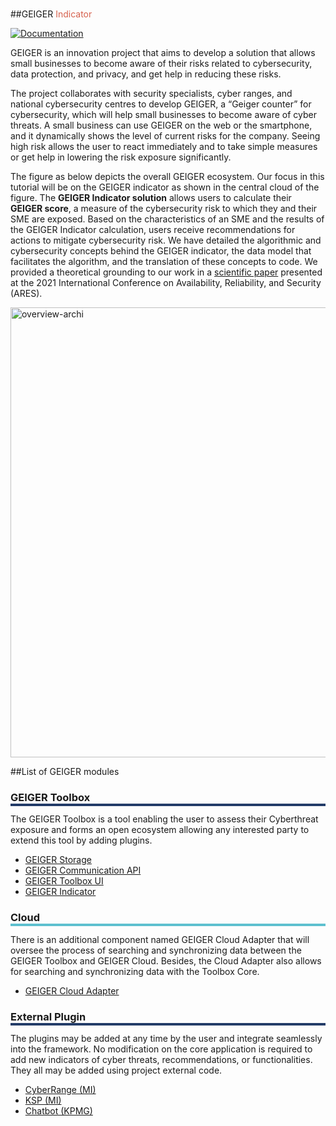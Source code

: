 <!--**
 @file
 @copyright FHNW Switzerland 2022, FHNW
 @authors JongGwan An [kman3212@gmail.com]
-->
 
#
##GEIGER <span style='color:#d6604d'>Indicator</span> 

[![Documentation](https://nexus.lab.fiware.org/repository/raw/public/badges/chapters/documentation.svg)](https://fiware-tutorials.rtfd.io)
<!--[![NGSI LD](https://img.shields.io/badge/NGSI-LD-d6604d.svg)](https://www.etsi.org/deliver/etsi_gs/CIM/001_099/009/01.04.01_60/gs_cim009v010401p.pdf)
[![JSON LD](https://img.shields.io/badge/JSON--LD-1.1-f06f38.svg)](https://w3c.github.io/json-ld-syntax/)
[![Support badge](https://img.shields.io/badge/tag-fiware-orange.svg?logo=stackoverflow)](https://stackoverflow.com/questions/tagged/fiware)
-->

GEIGER is an innovation project that aims to develop a solution that allows small businesses to become aware of their risks related to cybersecurity, data protection, and privacy, and get help in reducing these risks.

The project collaborates with security specialists, cyber ranges, and national cybersecurity centres to develop GEIGER, a “Geiger counter” for cybersecurity, which will help small businesses to become aware of cyber threats. 
A small business can use GEIGER on the web or the smartphone, and it dynamically shows the level of current risks for the company. Seeing high risk allows the user to react immediately and to take simple measures or get help in lowering the risk exposure significantly.

The figure as below depicts the overall GEIGER ecosystem. Our focus in this tutorial will be on the GEIGER indicator as shown in the central cloud of the figure. The **GEIGER Indicator solution** allows users to calculate their **GEIGER score**, a measure of the cybersecurity risk to 
which they and their SME are exposed. Based on the characteristics of an SME and the results of the GEIGER Indicator calculation, users receive recommendations for actions to mitigate cybersecurity risk.
We have detailed the algorithmic and cybersecurity concepts behind the GEIGER indicator, the data model that facilitates the algorithm, and the translation of these concepts to code. We provided a theoretical grounding to 
our work in a [scientific paper](https://dl.acm.org/doi/10.1145/3465481.3469199) presented at the 2021 International Conference on Availability, Reliability, and Security (ARES).


<img width="720" alt="overview-archi" src="https://user-images.githubusercontent.com/15152117/184707491-b7e3261c-4bcc-4338-bb64-ec4249f18895.png">



##List of GEIGER modules

<h3 style="box-shadow: 0px 4px 0px 0px #233c68;">GEIGER Toolbox</h3>

The GEIGER Toolbox is a tool enabling the user to assess their Cyberthreat exposure and forms an open ecosystem allowing any interested party to extend this tool by adding plugins. 

  + [GEIGER Storage](https://pub.dev/packages/geiger_localstorage)<br/>
  + [GEIGER Communication API](https://pub.dev/packages/geiger_api)<br/>
  + [GEIGER Toolbox UI](https://github.com/cyber-geiger/toolbox-ui-flutter)<br/>
  + [GEIGER Indicator](https://pub.dev/packages/toolbox_indicator_test)<br/>


<h3 style="box-shadow: 0px 4px 0px 0px #5dc0cf;">Cloud</h3>

There is an additional component named GEIGER Cloud Adapter that will oversee the process of searching and synchronizing data between the GEIGER Toolbox and GEIGER Cloud. Besides, the Cloud Adapter also allows for searching and synchronizing data with the Toolbox Core.

  + [GEIGER Cloud Adapter](https://github.com/cyber-geiger/cloud-adapter)<br/>


<h3 style="box-shadow: 0px 4px 0px 0px #233c68;">External Plugin</h3>

The plugins may be added at any time by the user and integrate seamlessly into the framework. No modification on the core application is required to add new indicators of cyber threats, recommendations, or functionalities. They all may be added using project external code.

  + [CyberRange (MI)]()<br/>
  + [KSP (MI)]()<br/>
  + [Chatbot (KPMG)]()<br/>
